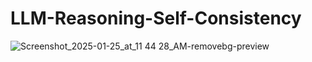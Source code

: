 # LLM-Reasoning-Self-Consistency

![Screenshot_2025-01-25_at_11 44 28_AM-removebg-preview](https://github.com/user-attachments/assets/2e5fb4e4-7236-4b16-8a93-c81d0c6a6694)

